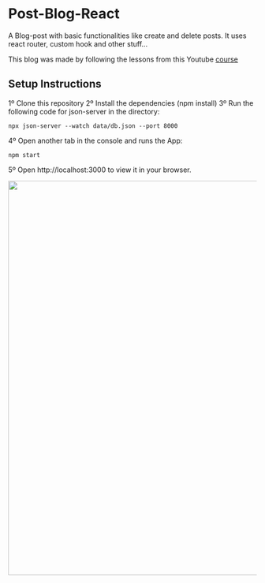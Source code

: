 # Post-Blog-React

A Blog-post with basic functionalities like create and delete posts. It uses react router, custom hook and other stuff...  

This blog was made by following the lessons from this Youtube <a href="https://www.youtube.com/playlist?list=PL4cUxeGkcC9gZD-Tvwfod2gaISzfRiP9d">course</a>

## Setup Instructions

1º Clone this repository 
2º Install the dependencies (npm install)
3º Run the following code for json-server in the directory: 
```
npx json-server --watch data/db.json --port 8000
```
4º Open another tab in the console and runs the App:
```
npm start
```
5º Open http://localhost:3000 to view it in your browser.

<center><img src="https://user-images.githubusercontent.com/75907263/152328627-65d8eed2-aa21-4cdb-8436-e3b6c68b796f.png" width="800"></center>
